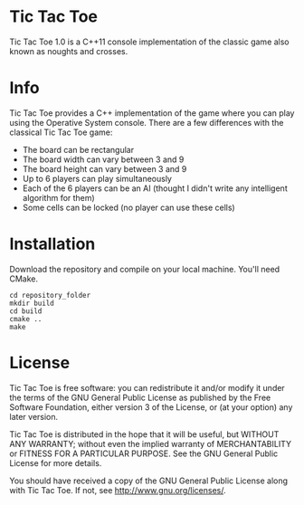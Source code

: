 Tic Tac Toe
===========

Tic Tac Toe 1.0 is a C++11 console implementation of the classic game also known as noughts and crosses.

Info
====

Tic Tac Toe provides a C++ implementation of the game where you can play using the Operative System console.
There are a few differences with the classical Tic Tac Toe game:
* The board can be rectangular
* The board width can vary between 3 and 9
* The board height can vary between 3 and 9
* Up to 6 players can play simultaneously
* Each of the 6 players can be an AI (thought I didn't write any intelligent algorithm for them)
* Some cells can be locked (no player can use these cells) 

Installation
============

Download the repository and compile on your local machine. You'll need CMake.
```
cd repository_folder
mkdir build
cd build
cmake ..
make
```

License
=======

Tic Tac Toe is free software: you can redistribute it and/or modify
it under the terms of the GNU General Public License as published by
the Free Software Foundation, either version 3 of the License, or
(at your option) any later version.

Tic Tac Toe is distributed in the hope that it will be useful,
but WITHOUT ANY WARRANTY; without even the implied warranty of
MERCHANTABILITY or FITNESS FOR A PARTICULAR PURPOSE.  See the
GNU General Public License for more details.

You should have received a copy of the GNU General Public License
along with Tic Tac Toe.  If not, see <http://www.gnu.org/licenses/>.
